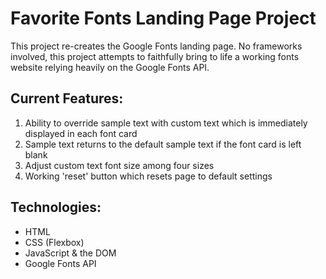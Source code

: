 # Favorite Fonts Landing Page Project

This project re-creates the Google Fonts landing page. No frameworks involved, this project attempts to faithfully bring to life a working fonts website relying heavily on the Google Fonts API.

## Current Features:
1. Ability to override sample text with custom text which is immediately displayed in each font card
2. Sample text returns to the default sample text if the font card is left blank
3. Adjust custom text font size among four sizes
4. Working 'reset' button which resets page to default settings

## Technologies:
* HTML
* CSS (Flexbox)
* JavaScript  & the DOM
* Google Fonts API